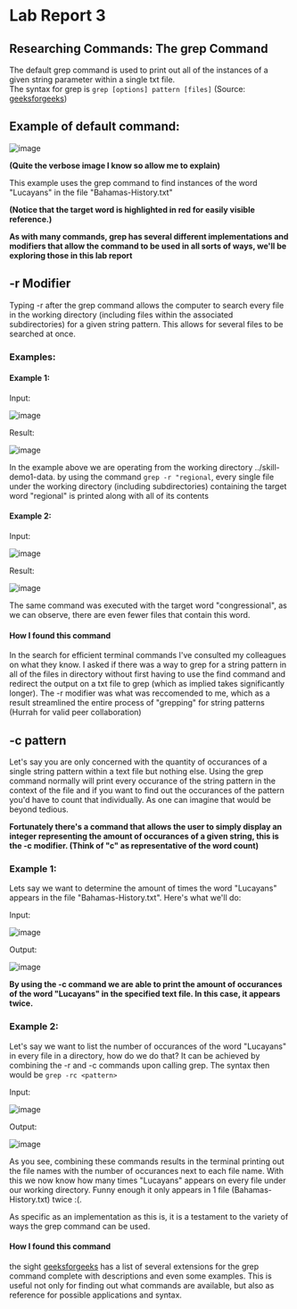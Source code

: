 # Lab Report 3 

## Researching Commands: The grep Command 

The default grep command is used to print out all of the instances of a given string parameter within a single txt file.  
The syntax for grep is `grep [options] pattern [files]` (Source: [geeksforgeeks](https://www.geeksforgeeks.org/grep-command-in-unixlinux/))

## Example of default command:  

![image](https://user-images.githubusercontent.com/122556045/218605198-c65c90b6-9c25-4512-9a5b-764aed3acc21.png) 

**(Quite the verbose image I know so allow me to explain)**  

This example uses the grep command to find instances of the word "Lucayans" in the file "Bahamas-History.txt"  

**(Notice that the target word is highlighted in red for easily visible reference.)** 

**As with many commands, grep has several different implementations and modifiers that allow the command to be used in all sorts of ways, we'll be exploring those in this lab report** 


## -r Modifier  

Typing -r after the grep command allows the computer to search every file in the working directory (including files within the associated subdirectories) for a given string pattern. This allows for several files to be searched at once. 

### Examples: 

#### Example 1: 

Input: 

![image](https://user-images.githubusercontent.com/122556045/218607774-3c65b8ff-d007-4ebb-9856-1e5681b880ca.png)


Result:

![image](https://user-images.githubusercontent.com/122556045/218606855-d576b66d-9c1d-403e-b88b-96b7c4d5a9ff.png) 

In the example above we are operating from the working directory ../skill-demo1-data. 
by using the command `grep -r "regional`, every single file under the working directory (including subdirectories) containing the target word "regional" is printed along with all of its contents


#### Example 2:  

Input: 

![image](https://user-images.githubusercontent.com/122556045/218608030-d5e1d6b3-71c2-4323-b523-8458ea67befa.png)


Result: 

![image](https://user-images.githubusercontent.com/122556045/218607463-8f8a3f86-4f30-47e5-864f-3e73b5b93b22.png) 

The same command was executed with the target word "congressional", as we can observe, there are even fewer files that contain this word.

#### How I found this command 

In the search for efficient terminal commands I've consulted my colleagues on what they know. 
I asked if there was a way to grep for a string pattern in all of the files in directory without first having to use the find command and redirect the output on a txt file to grep (which as implied takes significantly longer). The -r modifier was what was reccomended to me, which as a result streamlined the entire process of "grepping" for string patterns (Hurrah for valid peer collaboration) 

## -c pattern 

Let's say you are only concerned with the quantity of occurances of a single string pattern within a text file but nothing else. Using the grep command normally will print every occurance of the string pattern in the context of the file and if you want to find out the occurances of the pattern you'd have to count that individually. As one can imagine that would be beyond tedious.

**Fortunately there's a command that allows the user to simply display an integer representing the amount of occurances of a given string, this is the -c modifier. (Think of "c" as representative of the word count)** 

### Example 1: 

Lets say we want to determine the amount of times the word "Lucayans" appears in the file "Bahamas-History.txt". Here's what we'll do: 

Input:  

![image](https://user-images.githubusercontent.com/122556045/218611609-92a2daac-2870-40a2-a9fd-ff9c7dd1dd4b.png) 

Output: 

![image](https://user-images.githubusercontent.com/122556045/218611685-ee7d31cf-cc8c-4ad0-9aaa-e05b1ab3442d.png) 

**By using the -c command we are able to print the amount of occurances of the word "Lucayans" in the specified text file. 
In this case, it appears twice.** 

### Example 2: 

Let's say we want to list the number of occurances of the word "Lucayans" in every file in a directory, how do we do that? It can be achieved by combining the -r and -c commands upon calling grep. The syntax then would be `grep -rc <pattern>` 

Input:  

![image](https://user-images.githubusercontent.com/122556045/218612514-65f4ca1a-f80c-450c-be06-ba64aaf16b1f.png)


Output: 

![image](https://user-images.githubusercontent.com/122556045/218612710-73d406b6-7ab9-4308-a429-2cba195dd156.png)

As you see, combining these commands results in the terminal printing out the file names with the number of occurances next to each file name. With this we now know how many times "Lucayans" appears on every file under our working directory. Funny enough it only appears in 1 file (Bahamas-History.txt) twice :(. 

As specific as an implementation as this is, it is a testament to the variety of ways the grep command can be used. 

#### How I found this command 

the sight [geeksforgeeks](https://www.geeksforgeeks.org/grep-command-in-unixlinux/) has a list of several extensions for the grep command complete with descriptions and even some examples. This is useful not only for finding out what commands are available, but also as reference for possible applications and syntax.

